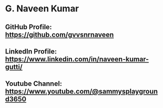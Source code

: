 # G. Naveen Kumar
## GitHub Profile: https://github.com/gvvsnrnaveen
## LinkedIn Profile: https://www.linkedin.com/in/naveen-kumar-gutti/
## Youtube Channel: https://www.youtube.com/@sammysplayground3650


